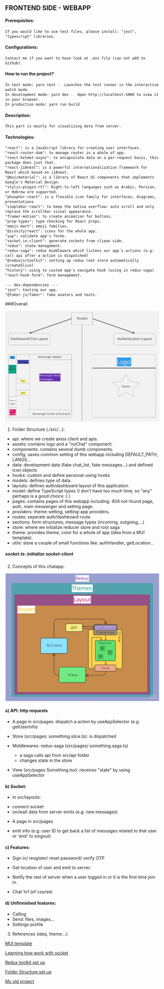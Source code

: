 ## FRONTEND SIDE - WEBAPP

#### Prerequisites:
    If you would like to use test files, please install: "jest", "typescript" libraries.
#### Configurations: 
    Contact me if you want to have look at .env file (can not add to Github).
#### How to run the project?
    In test mode: yarn test -  Launches the test runner in the interactive watch mode.
    In development mode: yarn dev -  Open http://localhost:5000 to view it in your browser.
    In production mode: yarn run build 
#### Description: 
    This part is mainly for visualizing data from server.
#### Technologies: 
    "react": is a JavaScript library for creating user interfaces.
    "react-router-dom": to manage router in a whole of app.
    "react-helmet-async": to encapsulate data on a per-request basis, this package does just that.
    "react-i18next": is a powerful internationalization framework for React which based on i18next.
    "@mui/material": is a library of React UI components that implements Google's Material Design.
    "stylis-plugin-rtl": Right-to-left languages such as Arabic, Persian, or Hebrew are supported.
    "phosphor-react": is a flexible icon family for interfaces, diagrams, presentations
    "simplebar-react": to keep the native overflow: auto scroll and only replace the scrollbar visual appearance.
    "framer-motion": to create animation for buttons.
    "prop-types": type checking for React props.
    "emoji-mart": emoji families.
    "@iconify/react": icons for the whole app.
    "yup": validate app's forms.
    "socket.io-client": generate sockets from cliean side.
    "redux": state management.
    "redux-saga": redux middleware which listens our app's actions (e.g: call api after a action is dispatched)
    "@reduxjs/toolkit": setting up redux root store automatically (createSlice)
    "history": using to custom app's navigate hook (using in redux-saga)
    "react-hook-form": form management.

    --- dev-dependencies ---
    "jest": testing our app.
    "@faker-js/faker": fake avatars and texts.

###Overall

![alt text](./public/images//layouts.jpg "Overall of webapp")

1. Folder Structure (./src/...):

- api: where we create axios client and apis.
- assets: contains logo and a "noChat" component.
- components: contains several dumb components.
- config: saves common setting of this webapp including DEFAULT_PATH, LANGS...
- data: development data (fake chat_list, fake messages...) and defined icon objects
- hooks: custom and define personal-using hooks
- models: defines type of data.
- layouts: defines auth/dashboard layout of this application.
- model: define TypeScript types (I don't have too much time, so "any" perhaps is a good choice :( )
- pages: contains pages of this webapp including: 404 not-found page, auth, main messenger and setting page.
- providers: theme-setting, setting-app providers.
- routes: seperate auth/dashboard route.
- sections: form structures, message types (incoming, outgoing,...)
- store: where we initialize reducer store and root saga
- theme: provides theme, color for a whole of app (idea from a MUI template).
- utils: store a couple of small functions like: authHandler, getLocation...

##### socket.ts: initialize socket-client

2. Concepts of this chatapp:

![alt text](./public/images//UI_overall.jpg "Overall of webapp")

#### a) API: http requests

- A page in src/pages: dispatch a action by useAppSelector (e.g: getUserInfo) 

- Store (src/pages: something.slice.ts): is dispatched

- Middlewares: redux-saga (src/pages/ something.saga.ts)
    + a saga calls api from src/api folder
    + changes state in the store

- View (src/pages Something.tsx): receives "state" by using useAppSelector

#### b) Socket:

- In src/layouts:
+ connect socket
+ on/wait data from server emits (e.g: new messages)

- A page in src/pages 
+ emit info (e.g: user ID to get back a list of messages related to that user or 'end' to singout)

#### c) Features:
- Sign in/ resgister/ reset password/ verify OTP

- Get location of user and emit to server.
- Notify the rest of server when a user logged in or it is the first time join in.
- Chat 1v1 (of course)

#### d) Unfinnished features:

- Calling
- Send: files, images...
- Settings profile

3. References (idea, theme...):

[MUI template](https://mui.com/material-ui/getting-started/templates/dashboard)

[Learning how work with socket](https://medium.com/@otterlord/learn-socket-io-real-time-chat-app-f99162c5a0a9)

[Redux toolkit set up](https://github.com/paulnguyen-mn/redux-toolkit)

[Folder Structure set up](https://github.com/codingmonk-yt/chat-app-latest)

[My old project](https://github.com/HoangCaesar/Fullstack_Projects/tree/master/Helsinki_City_Bike)






